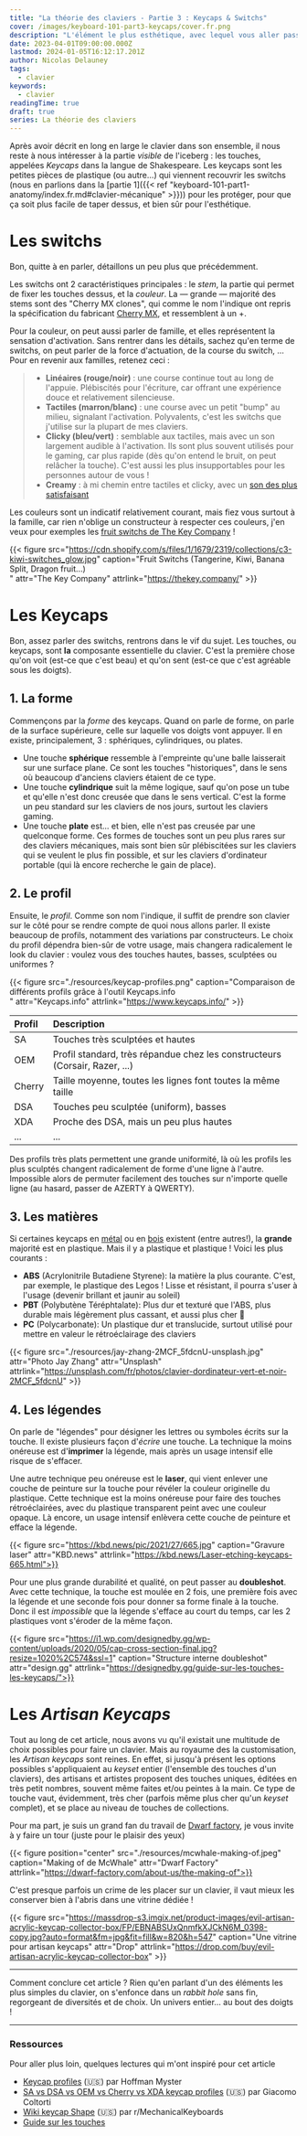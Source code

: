 ```yaml
---
title: "La théorie des claviers - Partie 3 : Keycaps & Switchs"
cover: /images/keyboard-101-part3-keycaps/cover.fr.png
description: "L'élément le plus esthétique, avec lequel vous aller passer le plus de temps: les touches. De différentes formes, matières... Le goût et les couleurs, on en discute !"
date: 2023-04-01T09:00:00.000Z
lastmod: 2024-01-05T16:12:17.201Z
author: Nicolas Delauney
tags:
  - clavier
keywords:
  - clavier
readingTime: true
draft: true
series: La théorie des claviers
---
```


Après avoir décrit en long en large le clavier dans son ensemble, il nous reste à nous intéresser à la partie _visible_ de l'iceberg : les touches, appelées _Keycaps_ dans la langue de Shakespeare. Les keycaps sont les petites pièces de plastique (ou autre...) qui viennent recouvrir les switchs (nous en parlions dans la [partie 1]({{< ref "keyboard-101-part1-anatomy/index.fr.md#clavier-mécanique" >}})) pour les protéger, pour que ça soit plus facile de taper dessus, et bien sûr pour l'esthétique.

# Les switchs

Bon, quitte à en parler, détaillons un peu plus que précédemment.

Les switchs ont 2 caractéristiques principales : le _stem_, la partie qui permet de fixer les touches dessus, et la _couleur_. La — grande — majorité des stems sont des "Cherry MX clones", qui comme le nom l'indique ont repris la spécification du fabricant [Cherry MX][2], et ressemblent à un +. 

Pour la couleur, on peut aussi parler de famille, et elles représentent la sensation d'activation. Sans rentrer dans les détails, sachez qu'en terme de switchs, on peut parler de la force d'actuation, de la course du switch, ... Pour en revenir aux familles, retenez ceci :

> - **Linéaires (rouge/noir)** :  une course continue tout au long de l'appuie. Plébiscités pour l'écriture, car offrant une expérience douce et relativement silencieuse.
> - **Tactiles (marron/blanc)** : une course avec un petit "bump" au milieu, signalant l'activation. Polyvalents, c'est les switchs que j'utilise sur la plupart de mes claviers.
> - **Clicky (bleu/vert)** : semblable aux tactiles, mais avec un son largement audible à l'activation. Ils sont plus souvent utilisés pour le gaming, car plus rapide (dès qu'on entend le bruit, on peut relâcher la touche). C'est aussi les plus insupportables pour les personnes autour de vous !
> - **Creamy** : à mi chemin entre tactiles et clicky, avec un [son des plus satisfaisant](https://www.youtube.com/watch?v=U7Y50T7NKyw)

Les couleurs sont un indicatif relativement courant, mais fiez vous surtout à la famille, car rien n'oblige un constructeur à respecter ces couleurs, j'en veux pour exemples les [fruit switchs de The Key Company](https://thekey.company/blogs/blog-updates/introducing-tkc-x-c-equalz-fruit-switches) !

{{< figure src="https://cdn.shopify.com/s/files/1/1679/2319/collections/c3-kiwi-switches_glow.jpg" caption="Fruit Switchs (Tangerine, Kiwi, Banana Split, Dragon fruit…)<br>" attr="The Key Company" attrlink="https://thekey.company/" >}}

# Les Keycaps

Bon, assez parler des switchs, rentrons dans le vif du sujet. Les touches, ou keycaps, sont **la** composante essentielle du clavier. C'est la première chose qu'on voit (est-ce que c'est beau) et qu'on sent (est-ce que c'est agréable sous les doigts).
## 1. La forme
Commençons par la _forme_ des keycaps. Quand on parle de forme, on parle de la surface supérieure, celle sur laquelle vos doigts vont appuyer. Il en existe, principalement, 3 : sphériques, cylindriques, ou plates.

- Une touche **sphérique** ressemble à l'empreinte qu'une balle laisserait sur une surface plane. Ce sont les touches "historiques", dans le sens où beaucoup d'anciens claviers étaient de ce type.
- Une touche **cylindrique** suit la même logique, sauf qu'on pose un tube et qu'elle n'est donc creusée que dans le sens vertical. C'est la forme un peu standard sur les claviers de nos jours, surtout les claviers gaming.
- Une touche **plate** est... et bien, elle n'est pas creusée par une quelconque forme. Ces formes de touches sont un peu plus rares sur des claviers mécaniques, mais sont bien sûr plébiscitées sur les claviers qui se veulent le plus fin possible, et sur les claviers d'ordinateur portable (qui là encore recherche le gain de place).

## 2. Le profil

Ensuite, le _profil_. Comme son nom l'indique, il suffit de prendre son clavier sur le côté pour se rendre compte de quoi nous allons parler. Il existe beaucoup de profils, notamment des variations par constructeurs. Le choix du profil dépendra bien-sûr de votre usage, mais changera radicalement le look du clavier : voulez vous des touches hautes, basses, sculptées ou uniformes ?

{{< figure src="./resources/keycap-profiles.png" caption="Comparaison de différents profils grâce à l'outil Keycaps.info<br>" attr="Keycaps.info" attrlink="https://www.keycaps.info/" >}}


| Profil | Description                                                                 |
| :----- | :-------------------------------------------------------------------------- |
| SA     | Touches très sculptées et hautes                                            |
| OEM    | Profil standard, très répandue chez les constructeurs (Corsair, Razer, ...) |
| Cherry | Taille moyenne, toutes les lignes font toutes la même taille                |
| DSA    | Touches peu sculptée (uniform), basses                                      |
| XDA    | Proche des DSA, mais un peu plus hautes                                     |
| ...    | ...                                                                         |

Des profils très plats permettent une grande uniformité, là où les profils les plus sculptés changent radicalement de forme d'une ligne à l'autre. Impossible alors de permuter facilement des touches sur n'importe quelle ligne (au hasard, passer de AZERTY à QWERTY).

## 3. Les matières
Si certaines keycaps en [métal][3] ou en [bois][4] existent (entre autres!), la **grande** majorité est en plastique. Mais il y a plastique et plastique ! Voici les plus courants :

- **ABS** (Acrylonitrile Butadiene Styrene): la matière la plus courante. C'est, par exemple, le plastique des Legos ! Lisse et résistant, il pourra s'user à l'usage (devenir brillant et jaunir au soleil)
- **PBT** (Polybutène Téréphtalate): Plus dur et texturé que l'ABS, plus durable mais légèrement plus cassant, et aussi plus cher 🤑
- **PC** (Polycarbonate): Un plastique dur et translucide, surtout utilisé pour mettre en valeur le rétroéclairage des claviers

{{< figure src="./resources/jay-zhang-2MCF_5fdcnU-unsplash.jpg" attr="Photo Jay Zhang" attr="Unsplash" attrlink="https://unsplash.com/fr/photos/clavier-dordinateur-vert-et-noir-2MCF_5fdcnU" >}}

## 4. Les légendes
On parle de "légendes" pour désigner les lettres ou symboles écrits sur la touche. Il existe plusieurs façon d'_écrire_ une touche. La technique la moins onéreuse est  d'**imprimer** la légende, mais après un usage intensif elle risque de s'effacer. 


Une autre technique peu onéreuse est le **laser**, qui vient enlever une couche de peinture sur la touche pour révéler la couleur originelle du plastique. Cette technique est la moins onéreuse pour faire des touches rétroéclairées, avec du plastique transparent peint avec une couleur opaque. Là encore, un usage intensif enlèvera cette couche de peinture et efface la légende.


{{< figure src="https://kbd.news/pic/2021/27/665.jpg" caption="Gravure laser" attr="KBD.news" attrlink="https://kbd.news/Laser-etching-keycaps-665.html">}}

Pour une plus grande durabilité et qualité, on peut passer au **doubleshot**. Avec cette technique, la touche est moulée en 2 fois, une première fois avec la légende et une seconde fois pour donner sa forme finale à la touche. Donc il est _impossible_ que la légende s'efface au court du temps, car les 2 plastiques vont s'éroder de la même façon.

{{< figure src="https://i1.wp.com/designedby.gg/wp-content/uploads/2020/05/cap-cross-section-final.jpg?resize=1020%2C574&ssl=1" caption="Structure interne doubleshot" attr="design.gg" attrlink="https://designedby.gg/guide-sur-les-touches-les-keycaps/">}}

# Les _Artisan Keycaps_
Tout au long de cet article, nous avons vu qu'il existait une multitude de choix possibles pour faire un clavier. Mais au royaume des la customisation, les _Artisan keycaps_ sont reines. En effet, si jusqu'à présent les options possibles s'appliquaient au _keyset_ entier (l'ensemble des touches d'un claviers), des artisans et artistes proposent des touches uniques, éditées en très petit nombres, souvent même faites et/ou peintes à la main. Ce type de touche vaut, évidemment, très cher (parfois même plus cher qu'un _keyset_ complet), et se place au niveau de touches de collections. 

Pour ma part, je suis un grand fan du travail de [Dwarf factory](https://dwarf-factory.com/), je vous invite à y faire un tour (juste pour le plaisir des yeux)

{{< figure position="center"  src="./resources/mcwhale-making-of.jpeg" caption="Making of de McWhale" attr="Dwarf Factory" attrlink="https://dwarf-factory.com/about-us/the-making-of">}}

C'est presque parfois un crime de les placer sur un clavier, il vaut mieux les conserver bien à l'abris dans une vitrine dédiée !

{{< figure src="https://massdrop-s3.imgix.net/product-images/evil-artisan-acrylic-keycap-collector-box/FP/EBNABSUxQnmfkXJCkN6M_0398-copy.jpg?auto=format&fm=jpg&fit=fill&w=820&h=547" caption="Une vitrine pour artisan keycaps" attr="Drop" attrlink="https://drop.com/buy/evil-artisan-acrylic-keycap-collector-box" >}}

---
Comment conclure cet article ? Rien qu'en parlant d'un des éléments les plus simples du clavier, on s'enfonce dans un _rabbit hole_ sans fin, regorgeant de diversités et de choix. Un univers entier... au bout des doigts !

---

### Ressources
Pour aller plus loin, quelques lectures qui m'ont inspiré pour cet article 

- [Keycap profiles][1] (🇺🇸) par Hoffman Myster
- [SA vs DSA vs OEM vs Cherry vs XDA keycap profiles](https://switchandclick.com/sa-vs-dsa-vs-oem-vs-cherry-vs-xda-keycap-profiles/) (🇺🇸) par Giacomo Coltorti
- [Wiki keycap Shape](https://www.reddit.com/r/MechanicalKeyboards/wiki/keycap_guides/#wiki_keycap_shape) (🇺🇸) par r/MechanicalKeyboards
- [Guide sur les touches](https://designedby.gg/guide-sur-les-touches-les-keycaps/)

[1]: https://drop.com/talk/122308/keycap-profiles
[2]: https://www.cherrymx.de/en
[3]: https://kprepublic.com/collections/metal-keycaps/products/teamwolf-stainless-steel-mx-keycap-silver-color-metal-keycap-for-mechanical-keyboard-gaming-key-qwer-asdf-light-through-back-lit
[4]: https://www.nordstromkeycaps.com/product-page/cherry-profile-walnut-keycaps-escape-enter-spacebar